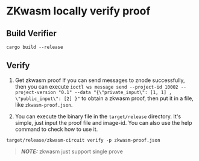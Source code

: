 ZKwasm locally verify proof
==================

## Build Verifier

``` shell
cargo build --release
```

## Verify
1. Get zkwasm proof
If you can send messages to znode successfully, then you can execute `ioctl ws message send --project-id 10002 --project-version "0.1" --data "{\"private_input\": [1, 1] , \"public_input\": [2] }"` to obtain a zkwasm proof, then put it in a file, like `zkwasm-proof.json`.

2. You can execute the binary file in the `target/release` directory. It's simple, just input the proof file and image-id. You can also use the help command to check how to use it.

``` shell
target/release/zkwasm-circuit verify -p zkwasm-proof.json
```

> **_NOTE:_**
> zkwasm just support single prove
